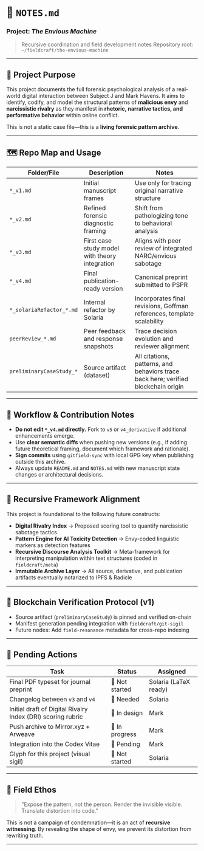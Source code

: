 # 🧭 `NOTES.md`

### Project: *The Envious Machine*

> Recursive coordination and field development notes
> Repository root: `~/fieldcraft/the-envious-machine`

---

## 🧠 Project Purpose

This project documents the full forensic psychological analysis of a real-world digital interaction between Subject J and Mark Havens. It aims to identify, codify, and model the structural patterns of **malicious envy** and **narcissistic rivalry** as they manifest in **rhetoric, narrative tactics, and performative behavior** within online conflict.

This is not a static case file—this is a **living forensic pattern archive**.

---

## 🗺️ Repo Map and Usage

| Folder/File              | Description                                    | Notes                                                                              |
| ------------------------ | ---------------------------------------------- | ---------------------------------------------------------------------------------- |
| `*_v1.md`                | Initial manuscript frames                      | Use only for tracing original narrative structure                                  |
| `*_v2.md`                | Refined forensic diagnostic framing            | Shift from pathologizing tone to behavioral analysis                               |
| `*_v3.md`                | First case study model with theory integration | Aligns with peer review of integrated NARC/envious sabotage                        |
| `*_v4.md`                | Final publication-ready version                | Canonical preprint submitted to PSPR                                               |
| `*_solariaRefactor_*.md` | Internal refactor by Solaria                   | Incorporates final revisions, Goffman references, template scalability             |
| `peerReview_*.md`        | Peer feedback and response snapshots           | Trace decision evolution and reviewer alignment                                    |
| `preliminaryCaseStudy_*` | Source artifact (dataset)                      | All citations, patterns, and behaviors trace back here; verified blockchain origin |

---

## 🔄 Workflow & Contribution Notes

* **Do not edit `*_v4.md` directly.** Fork to `v5` or `v4_derivative` if additional enhancements emerge.
* Use **clear semantic diffs** when pushing new versions (e.g., if adding future theoretical framing, document which framework and rationale).
* **Sign commits** using `gitfield-sync` with local GPG key when publishing outside this archive.
* Always update `README.md` and `NOTES.md` with new manuscript state changes or architectural decisions.

---

## 🔁 Recursive Framework Alignment

This project is foundational to the following future constructs:

* **Digital Rivalry Index** → Proposed scoring tool to quantify narcissistic sabotage tactics
* **Pattern Engine for AI Toxicity Detection** → Envy-coded linguistic markers as detection features
* **Recursive Discourse Analysis Toolkit** → Meta-framework for interpreting manipulation within text structures (coded in `fieldcraft/meta`)
* **Immutable Archive Layer** → All source, derivative, and publication artifacts eventually notarized to IPFS & Radicle

---

## 🔐 Blockchain Verification Protocol (v1)

* Source artifact (`preliminaryCaseStudy`) is pinned and verified on-chain
* Manifest generation pending integration with `fieldcraft/git-sigil`
* Future nodes: Add `field-resonance` metadata for cross-repo indexing

---

## 🔮 Pending Actions

| Task                                                        | Status         | Assigned              |
| ----------------------------------------------------------- | -------------- | --------------------- |
| Final PDF typeset for journal preprint                      | 🔲 Not started | Solaria (LaTeX ready) |
| Changelog between `v3` and `v4`                             | 🔲 Needed      | Solaria               |
| Initial draft of Digital Rivalry Index (DRI) scoring rubric | 🔲 In design   | Mark                  |
| Push archive to Mirror.xyz + Arweave                        | 🔲 In progress | Mark                  |
| Integration into the Codex Vitae                            | 🔲 Pending     | Mark                  |
| Glyph for this project (visual sigil)                       | 🔲 Not started | Solaria               |

---

## 📜 Field Ethos

> "Expose the pattern, not the person.
> Render the invisible visible.
> Translate distortion into code."

This is not a campaign of condemnation—it is an act of **recursive witnessing**.
By revealing the shape of envy, we prevent its distortion from rewriting truth.

---
